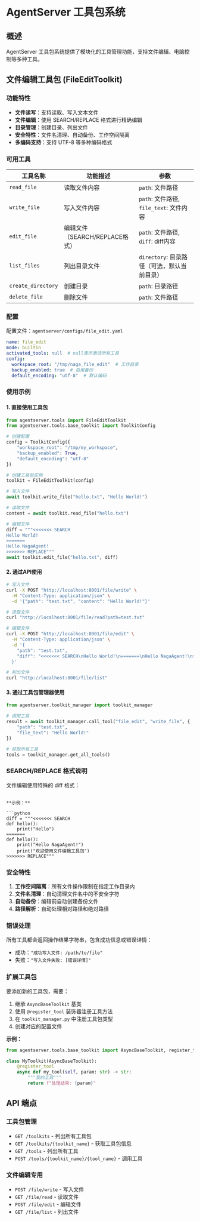 # AgentServer 工具包系统

## 概述

AgentServer 工具包系统提供了模块化的工具管理功能，支持文件编辑、电脑控制等多种工具。

## 文件编辑工具包 (FileEditToolkit)

### 功能特性

- **文件读写**：支持读取、写入文本文件
- **文件编辑**：使用 SEARCH/REPLACE 格式进行精确编辑
- **目录管理**：创建目录、列出文件
- **安全特性**：文件名清理、自动备份、工作空间隔离
- **多编码支持**：支持 UTF-8 等多种编码格式

### 可用工具

| 工具名称 | 功能描述 | 参数 |
|---------|---------|------|
| `read_file` | 读取文件内容 | `path`: 文件路径 |
| `write_file` | 写入文件内容 | `path`: 文件路径, `file_text`: 文件内容 |
| `edit_file` | 编辑文件（SEARCH/REPLACE格式） | `path`: 文件路径, `diff`: diff内容 |
| `list_files` | 列出目录文件 | `directory`: 目录路径（可选，默认当前目录） |
| `create_directory` | 创建目录 | `path`: 目录路径 |
| `delete_file` | 删除文件 | `path`: 文件路径 |

### 配置

配置文件：`agentserver/configs/file_edit.yaml`

```yaml
name: file_edit
mode: builtin
activated_tools: null  # null表示激活所有工具
config:
  workspace_root: "/tmp/naga_file_edit"  # 工作目录
  backup_enabled: true  # 启用备份
  default_encoding: "utf-8"  # 默认编码
```

### 使用示例

#### 1. 直接使用工具包

```python
from agentserver.tools import FileEditToolkit
from agentserver.tools.base_toolkit import ToolkitConfig

# 创建配置
config = ToolkitConfig({
    "workspace_root": "/tmp/my_workspace",
    "backup_enabled": True,
    "default_encoding": "utf-8"
})

# 创建工具包实例
toolkit = FileEditToolkit(config)

# 写入文件
await toolkit.write_file("hello.txt", "Hello World!")

# 读取文件
content = await toolkit.read_file("hello.txt")

# 编辑文件
diff = """<<<<<<< SEARCH
Hello World!
=======
Hello NagaAgent!
>>>>>>> REPLACE"""
await toolkit.edit_file("hello.txt", diff)
```

#### 2. 通过API使用

```bash
# 写入文件
curl -X POST "http://localhost:8001/file/write" \
  -H "Content-Type: application/json" \
  -d '{"path": "test.txt", "content": "Hello World!"}'

# 读取文件
curl "http://localhost:8001/file/read?path=test.txt"

# 编辑文件
curl -X POST "http://localhost:8001/file/edit" \
  -H "Content-Type: application/json" \
  -d '{
    "path": "test.txt",
    "diff": "<<<<<<< SEARCH\nHello World!\n=======\nHello NagaAgent!\n>>>>>>> REPLACE"
  }'

# 列出文件
curl "http://localhost:8001/file/list"
```

#### 3. 通过工具包管理器使用

```python
from agentserver.toolkit_manager import toolkit_manager

# 调用工具
result = await toolkit_manager.call_tool("file_edit", "write_file", {
    "path": "test.txt",
    "file_text": "Hello World!"
})

# 获取所有工具
tools = toolkit_manager.get_all_tools()
```

### SEARCH/REPLACE 格式说明

文件编辑使用特殊的 diff 格式：

```

**示例：**

```python
diff = """<<<<<<< SEARCH
def hello():
    print("Hello")
=======
def hello():
    print("Hello NagaAgent!")
    print("欢迎使用文件编辑工具包")
>>>>>>> REPLACE"""
```

### 安全特性

1. **工作空间隔离**：所有文件操作限制在指定工作目录内
2. **文件名清理**：自动清理文件名中的不安全字符
3. **自动备份**：编辑前自动创建备份文件
4. **路径解析**：自动处理相对路径和绝对路径

### 错误处理

所有工具都会返回操作结果字符串，包含成功信息或错误详情：

- 成功：`"成功写入文件: /path/to/file"`
- 失败：`"写入文件失败: [错误详情]"`

### 扩展工具包

要添加新的工具包，需要：

1. 继承 `AsyncBaseToolkit` 基类
2. 使用 `@register_tool` 装饰器注册工具方法
3. 在 `toolkit_manager.py` 中注册工具包类型
4. 创建对应的配置文件

**示例：**

```python
from agentserver.tools.base_toolkit import AsyncBaseToolkit, register_tool

class MyToolkit(AsyncBaseToolkit):
    @register_tool
    async def my_tool(self, param: str) -> str:
        """我的工具"""
        return f"处理结果: {param}"
```

## API 端点

### 工具包管理

- `GET /toolkits` - 列出所有工具包
- `GET /toolkits/{toolkit_name}` - 获取工具包信息
- `GET /tools` - 列出所有工具
- `POST /tools/{toolkit_name}/{tool_name}` - 调用工具

### 文件编辑专用

- `POST /file/write` - 写入文件
- `GET /file/read` - 读取文件
- `POST /file/edit` - 编辑文件
- `GET /file/list` - 列出文件
